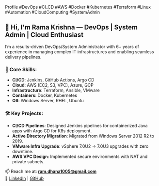 Profile
#DevOps #CI_CD #AWS #Docker #Kubernetes #Terraform #Linux #Automation #CloudComputing #SystemAdmin
## 👋 Hi, I'm Rama Krishna — DevOps | System Admin | Cloud Enthusiast

I’m a results-driven DevOps/System Administrator with 6+ years of experience in managing complex IT infrastructures and enabling seamless delivery pipelines.

### 🔧 Core Skills:
- **CI/CD**: Jenkins, GitHub Actions, Argo CD
- **Cloud**: AWS (EC2, S3, VPC), Azure, GCP
- **Infrastructure**: Terraform, Ansible, VMware
- **Containers**: Docker, Kubernetes
- **OS**: Windows Server, RHEL, Ubuntu

### 🛠️ Key Projects:
- **CI/CD Pipelines**: Designed Jenkins pipelines for containerized Java apps with Argo CD for K8s deployment.
- **Active Directory Migration**: Migrated from Windows Server 2012 R2 to 2019.
- **VMware Infra Upgrade**: vSphere 7.0U2 → 7.0U3 upgrades with zero downtime.
- **AWS VPC Design**: Implemented secure environments with NAT and private subnets.

📫 Reach me at: **ram.dhana1005@gmail.com**  
🔗 [LinkedIn](https://www.linkedin.com/in/rama-krishna-m) | [GitHub](https://github.com/iam-ramakrishnacloud)
